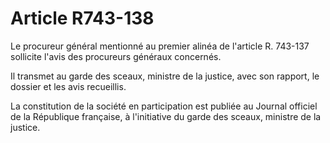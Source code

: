 # Article R743-138

Le procureur général mentionné au premier alinéa de l'article R. 743-137 sollicite l'avis des procureurs généraux concernés.

Il transmet au garde des sceaux, ministre de la justice, avec son rapport, le dossier et les avis recueillis.

La constitution de la société en participation est publiée au Journal officiel de la République française, à l'initiative du garde des sceaux, ministre de la justice.
